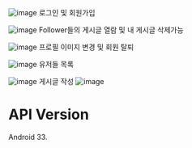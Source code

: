 ![image](https://user-images.githubusercontent.com/55543713/208099339-17a94074-9ed6-4484-8e73-67d1ffe11c30.png)
로그인 및 회원가입

![image](https://user-images.githubusercontent.com/55543713/208099393-dea6b175-ef56-4951-9067-513961d797b7.png)
Follower들의 게시글 열람 및 내 게시글 삭제가능


![image](https://user-images.githubusercontent.com/55543713/208099443-aa55b157-21b2-4e57-af2d-2a476c9e32ed.png)
프로필 이미지 변경 및 회원 탈퇴

![image](https://user-images.githubusercontent.com/55543713/208099610-df893333-aee7-4494-b5e5-033961323286.png)
유저들 목록

![image](https://user-images.githubusercontent.com/55543713/208099780-cd138bc8-d747-428a-af57-1d14ec8c250e.png)
게시글 작성
![image](https://user-images.githubusercontent.com/55543713/208099860-11654dd4-ba44-4602-8a29-c1bf535c7bce.png)


# API Version

Android 33.
